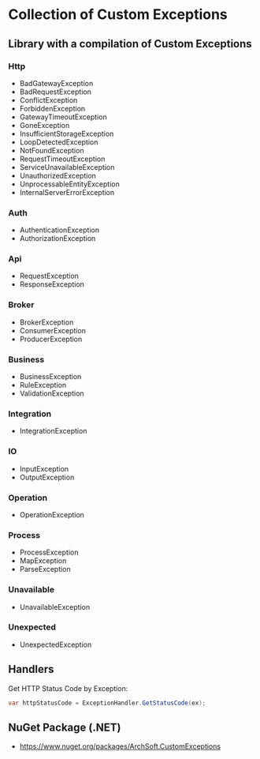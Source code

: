 # Collection of Custom Exceptions

## Library with a compilation of Custom Exceptions

### Http

- BadGatewayException
- BadRequestException
- ConflictException
- ForbiddenException
- GatewayTimeoutException
- GoneException
- InsufficientStorageException
- LoopDetectedException
- NotFoundException
- RequestTimeoutException
- ServiceUnavailableException
- UnauthorizedException
- UnprocessableEntityException
- InternalServerErrorException

### Auth

- AuthenticationException
- AuthorizationException

### Api

- RequestException
- ResponseException

### Broker

- BrokerException
- ConsumerException
- ProducerException

### Business

- BusinessException
- RuleException
- ValidationException

### Integration

- IntegrationException

### IO

- InputException
- OutputException

### Operation

- OperationException

### Process

- ProcessException
- MapException
- ParseException

### Unavailable

- UnavailableException

### Unexpected

- UnexpectedException

## Handlers

Get HTTP Status Code by Exception:

```csharp
var httpStatusCode = ExceptionHandler.GetStatusCode(ex);
```

## NuGet Package (.NET)

- <https://www.nuget.org/packages/ArchSoft.CustomExceptions>
